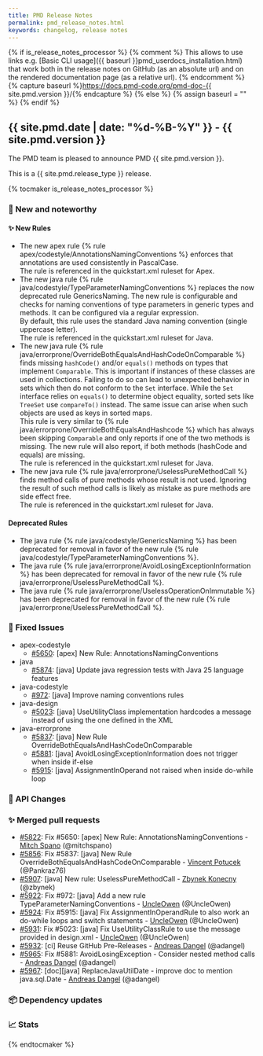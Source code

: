 ```yaml
---
title: PMD Release Notes
permalink: pmd_release_notes.html
keywords: changelog, release notes
---
```


{% if is_release_notes_processor %}
{% comment %}
This allows to use links e.g. [Basic CLI usage]({{ baseurl }}pmd_userdocs_installation.html) that work both
in the release notes on GitHub (as an absolute url) and on the rendered documentation page (as a relative url).
{% endcomment %}
{% capture baseurl %}https://docs.pmd-code.org/pmd-doc-{{ site.pmd.version }}/{% endcapture %}
{% else %}
{% assign baseurl = "" %}
{% endif %}

## {{ site.pmd.date | date: "%d-%B-%Y" }} - {{ site.pmd.version }}

The PMD team is pleased to announce PMD {{ site.pmd.version }}.

This is a {{ site.pmd.release_type }} release.

{% tocmaker is_release_notes_processor %}

### 🚀 New and noteworthy

#### ✨ New Rules
* The new apex rule {% rule apex/codestyle/AnnotationsNamingConventions %} enforces that annotations
  are used consistently in PascalCase.  
  The rule is referenced in the quickstart.xml ruleset for Apex.
* The new java rule {% rule java/codestyle/TypeParameterNamingConventions %} replaces the now deprecated rule
  GenericsNaming. The new rule is configurable and checks for naming conventions of type parameters in
  generic types and methods. It can be configured via a regular expression.  
  By default, this rule uses the standard Java naming convention (single uppercase letter).  
  The rule is referenced in the quickstart.xml ruleset for Java.
* The new java rule {% rule java/errorprone/OverrideBothEqualsAndHashCodeOnComparable %} finds missing
  `hashCode()` and/or `equals()` methods on types that implement `Comparable`. This is important if
  instances of these classes are used in collections. Failing to do so can lead to unexpected behavior in sets
  which then do not conform to the `Set` interface. While the `Set` interface relies on
  `equals()` to determine object equality, sorted sets like `TreeSet` use
  `compareTo()` instead. The same issue can arise when such objects are used
  as keys in sorted maps.  
  This rule is very similar to {% rule java/errorprone/OverrideBothEqualsAndHashcode %} which has always been
  skipping `Comparable` and only reports if one of the two methods is missing. The new rule will also report,
  if both methods (hashCode and equals) are missing.  
  The rule is referenced in the quickstart.xml ruleset for Java.
* The new java rule {% rule java/errorprone/UselessPureMethodCall %} finds method calls of pure methods
  whose result is not used. Ignoring the result of such method calls is likely as mistake as pure
  methods are side effect free.  
  The rule is referenced in the quickstart.xml ruleset for Java.

#### Deprecated Rules
* The java rule {% rule java/codestyle/GenericsNaming %} has been deprecated for removal in favor
  of the new rule {% rule java/codestyle/TypeParameterNamingConventions %}.
* The java rule {% rule java/errorprone/AvoidLosingExceptionInformation %} has been deprecated for removal
  in favor of the new rule {% rule java/errorprone/UselessPureMethodCall %}.
* The java rule {% rule java/errorprone/UselessOperationOnImmutable %} has been deprecated for removal
  in favor of the new rule {% rule java/errorprone/UselessPureMethodCall %}.

### 🐛 Fixed Issues
* apex-codestyle
  * [#5650](https://github.com/pmd/pmd/issues/5650): \[apex] New Rule: AnnotationsNamingConventions
* java
  * [#5874](https://github.com/pmd/pmd/issues/5874): \[java] Update java regression tests with Java 25 language features
* java-codestyle
  * [#972](https://github.com/pmd/pmd/issues/972): \[java] Improve naming conventions rules
* java-design
  * [#5023](https://github.com/pmd/pmd/issues/5023): \[java] UseUtilityClass implementation hardcodes a message instead of using the one defined in the XML
* java-errorprone
  * [#5837](https://github.com/pmd/pmd/issues/5837): \[java] New Rule OverrideBothEqualsAndHashCodeOnComparable
  * [#5881](https://github.com/pmd/pmd/issues/5881): \[java] AvoidLosingExceptionInformation does not trigger when inside if-else
  * [#5915](https://github.com/pmd/pmd/issues/5915): \[java] AssignmentInOperand not raised when inside do-while loop

### 🚨 API Changes

### ✨ Merged pull requests
<!-- content will be automatically generated, see /do-release.sh -->
* [#5822](https://github.com/pmd/pmd/pull/5822): Fix #5650: \[apex] New Rule: AnnotationsNamingConventions - [Mitch Spano](https://github.com/mitchspano) (@mitchspano)
* [#5856](https://github.com/pmd/pmd/pull/5856): Fix #5837: \[java] New Rule OverrideBothEqualsAndHashCodeOnComparable - [Vincent Potucek](https://github.com/Pankraz76) (@Pankraz76)
* [#5907](https://github.com/pmd/pmd/pull/5907): \[java] New rule: UselessPureMethodCall - [Zbynek Konecny](https://github.com/zbynek) (@zbynek)
* [#5922](https://github.com/pmd/pmd/pull/5922): Fix #972: \[java] Add a new rule TypeParameterNamingConventions - [UncleOwen](https://github.com/UncleOwen) (@UncleOwen)
* [#5924](https://github.com/pmd/pmd/pull/5924): Fix #5915: \[java] Fix AssignmentInOperandRule to also work an do-while loops and switch statements - [UncleOwen](https://github.com/UncleOwen) (@UncleOwen)
* [#5931](https://github.com/pmd/pmd/pull/5931): Fix #5023: \[java] Fix UseUtilityClassRule to use the message provided in design.xml - [UncleOwen](https://github.com/UncleOwen) (@UncleOwen)
* [#5932](https://github.com/pmd/pmd/pull/5932): \[ci] Reuse GitHub Pre-Releases - [Andreas Dangel](https://github.com/adangel) (@adangel)
* [#5965](https://github.com/pmd/pmd/pull/5965): Fix #5881: AvoidLosingException - Consider nested method calls - [Andreas Dangel](https://github.com/adangel) (@adangel)
* [#5967](https://github.com/pmd/pmd/pull/5967): \[doc]\[java] ReplaceJavaUtilDate - improve doc to mention java.sql.Date - [Andreas Dangel](https://github.com/adangel) (@adangel)

### 📦 Dependency updates
<!-- content will be automatically generated, see /do-release.sh -->

### 📈 Stats
<!-- content will be automatically generated, see /do-release.sh -->

{% endtocmaker %}

